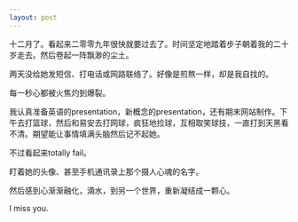 ```yaml
---
layout: post
---
```


十二月了。看起来二零零九年很快就要过去了。时间坚定地踏着步子朝着我的二十岁走去。然后卷起一阵飘渺的尘土。
  
两天没给她发短信、打电话或网路联络了。好像是煎熬一样，却是我自找的。
  
每一秒心都被火焦灼到爆裂。
  
我认真准备英语的presentation，新概念的presentation，还有期末网站制作。下午去打篮球，然后和易安去打网球，疯狂地捡球，互相取笑球技，一直打到天黑看不清。期望能让事情填满头脑然后记不起她。
  
不过看起来totally fail。
  
盯着她的头像、甚至手机通讯录上那个摄人心魂的名字。
  
然后感到心渐渐融化，滴水，到另一个世界，重新凝结成一颗心。
  
I miss you.